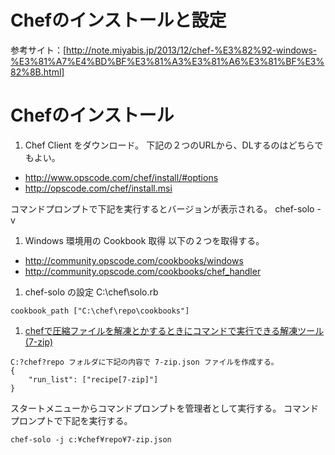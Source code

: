 # Chefのインストールと設定

参考サイト：[http://note.miyabis.jp/2013/12/chef-%E3%82%92-windows-%E3%81%A7%E4%BD%BF%E3%81%A3%E3%81%A6%E3%81%BF%E3%82%8B.html]

# Chefのインストール
1. Chef Client をダウンロード。
下記の２つのURLから、DLするのはどちらでもよい。
+ http://www.opscode.com/chef/install/#options
+ http://opscode.com/chef/install.msi

コマンドプロンプトで下記を実行するとバージョンが表示される。
chef-solo -v


1. Windows 環境用の Cookbook 取得
以下の２つを取得する。
+ http://community.opscode.com/cookbooks/windows
+ http://community.opscode.com/cookbooks/chef_handler


1. chef-solo の設定
C:\chef\solo.rb

``` 以下を入力する
cookbook_path ["C:\chef\repo\cookbooks"]
```
1. [chefで圧縮ファイルを解凍とかするときにコマンドで実行できる解凍ツール(7-zip)][Inx-7-zip]

[Inx-7-zip]: https://supermarket.chef.io/cookbooks/seven_zip "chefで圧縮ファイルを解凍とかするときにコマンドで実行できる解凍ツール(7-zip)"

``` 以下を入力する
C:?chef?repo フォルダに下記の内容で 7-zip.json ファイルを作成する。
{
	"run_list": ["recipe[7-zip]"]
}
```

スタートメニューからコマンドプロンプトを管理者として実行する。
コマンドプロンプトで下記を実行する。
```
chef-solo -j c:¥chef¥repo¥7-zip.json
```
